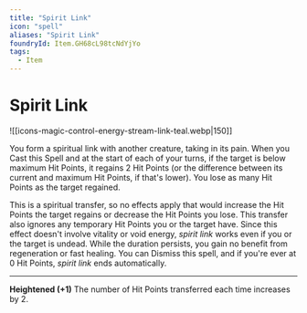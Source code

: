 ```yaml
---
title: "Spirit Link"
icon: "spell"
aliases: "Spirit Link"
foundryId: Item.GH68cL98tcNdYjYo
tags:
  - Item
---
```


# Spirit Link
![[icons-magic-control-energy-stream-link-teal.webp|150]]

You form a spiritual link with another creature, taking in its pain. When you Cast this Spell and at the start of each of your turns, if the target is below maximum Hit Points, it regains 2 Hit Points (or the difference between its current and maximum Hit Points, if that's lower). You lose as many Hit Points as the target regained.

This is a spiritual transfer, so no effects apply that would increase the Hit Points the target regains or decrease the Hit Points you lose. This transfer also ignores any temporary Hit Points you or the target have. Since this effect doesn't involve vitality or void energy, _spirit link_ works even if you or the target is undead. While the duration persists, you gain no benefit from regeneration or fast healing. You can Dismiss this spell, and if you're ever at 0 Hit Points, _spirit link_ ends automatically.

* * *

**Heightened (+1)** The number of Hit Points transferred each time increases by 2.
